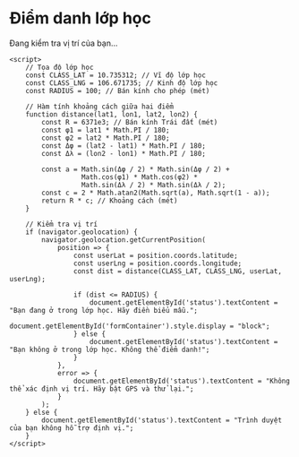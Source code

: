 <!DOCTYPE html>
<html lang="en">
<head>
    <meta charset="UTF-8">
    <meta name="viewport" content="width=device-width, initial-scale=1.0">
    <title>Điểm danh lớp học</title>
</head>
<body>
    <h1>Điểm danh lớp học</h1>
    <p id="status">Đang kiểm tra vị trí của bạn...</p>
    <div id="formContainer" style="display: none;">
        <!-- Nhúng Google Form -->
        <iframe 
            id="googleForm" 
            src="https://docs.google.com/forms/d/e/1FAIpQLSeOS07AKAvjxizsMvlMAesAD2fRIpftOch_P3SKcSZLxNqwIA/viewform?embedded=true" 
            width="100%" 
            height="800" 
            frameborder="0">
        </iframe>
    </div>

    <script>
        // Tọa độ lớp học
        const CLASS_LAT = 10.735312; // Vĩ độ lớp học
        const CLASS_LNG = 106.671735; // Kinh độ lớp học
        const RADIUS = 100; // Bán kính cho phép (mét)

        // Hàm tính khoảng cách giữa hai điểm
        function distance(lat1, lon1, lat2, lon2) {
            const R = 6371e3; // Bán kính Trái đất (mét)
            const φ1 = lat1 * Math.PI / 180;
            const φ2 = lat2 * Math.PI / 180;
            const Δφ = (lat2 - lat1) * Math.PI / 180;
            const Δλ = (lon2 - lon1) * Math.PI / 180;

            const a = Math.sin(Δφ / 2) * Math.sin(Δφ / 2) +
                      Math.cos(φ1) * Math.cos(φ2) *
                      Math.sin(Δλ / 2) * Math.sin(Δλ / 2);
            const c = 2 * Math.atan2(Math.sqrt(a), Math.sqrt(1 - a));
            return R * c; // Khoảng cách (mét)
        }

        // Kiểm tra vị trí
        if (navigator.geolocation) {
            navigator.geolocation.getCurrentPosition(
                position => {
                    const userLat = position.coords.latitude;
                    const userLng = position.coords.longitude;
                    const dist = distance(CLASS_LAT, CLASS_LNG, userLat, userLng);

                    if (dist <= RADIUS) {
                        document.getElementById('status').textContent = "Bạn đang ở trong lớp học. Hãy điền biểu mẫu.";
                        document.getElementById('formContainer').style.display = "block";
                    } else {
                        document.getElementById('status').textContent = "Bạn không ở trong lớp học. Không thể điểm danh!";
                    }
                },
                error => {
                    document.getElementById('status').textContent = "Không thể xác định vị trí. Hãy bật GPS và thử lại.";
                }
            );
        } else {
            document.getElementById('status').textContent = "Trình duyệt của bạn không hỗ trợ định vị.";
        }
    </script>
</body>
</html>

